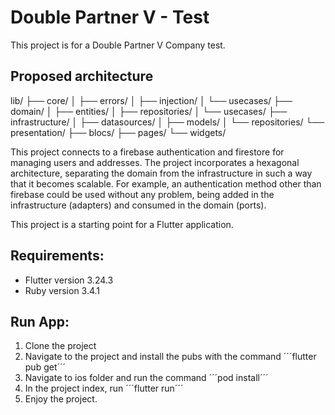 # Double Partner V - Test

This project is for a Double Partner V Company test.

## Proposed architecture

lib/
├── core/
│   ├── errors/
│   ├── injection/
│   └── usecases/
├── domain/
│   ├── entities/
│   ├── repositories/
│   └── usecases/
├── infrastructure/
│   ├── datasources/
│   ├── models/
│   └── repositories/
└── presentation/
├── blocs/
├── pages/
└── widgets/

This project connects to a firebase authentication and firestore for managing users and addresses.
The project incorporates a hexagonal architecture, separating the domain from the infrastructure in 
such a way that it becomes scalable. For example, an authentication method other than firebase could 
be used without any problem, being added in the infrastructure (adapters) and consumed in the domain 
(ports).

This project is a starting point for a Flutter application.

## Requirements:

- Flutter version 3.24.3
- Ruby version 3.4.1

## Run App:

1. Clone the project
2. Navigate to the project and install the pubs with the command ´´´flutter pub get´´´ 
3. Navigate to ios folder and run the command ´´´pod install´´´
4. In the project index, run ´´´flutter run´´´
5. Enjoy the project.